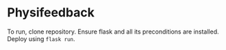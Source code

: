 # Physifeedback
To run, clone repository. Ensure flask and all its preconditions are installed. Deploy using `flask run`.
